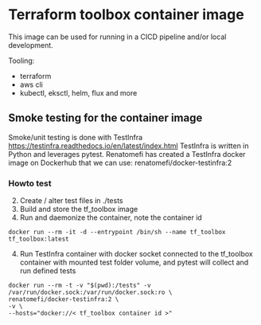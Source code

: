 # Terraform toolbox container image

This image can be used for running in a CICD pipeline and/or local development. 

Tooling:
- terraform
- aws cli
- kubectl, eksctl, helm, flux and more

## Smoke testing for the container image

Smoke/unit testing is done with TestInfra https://testinfra.readthedocs.io/en/latest/index.html
TestInfra is written in Python and leverages pytest. 
Renatomefi has created a TestInfra docker image on Dockerhub that we can use: renatomefi/docker-testinfra:2

### Howto test

2) Create / alter test files in ./tests
1) Build and store the tf_toolbox image 
3) Run and daemonize the container, note the container id
```
docker run --rm -it -d --entrypoint /bin/sh --name tf_toolbox tf_toolbox:latest
```
4) Run TestInfra container with docker socket connected to the tf_toolbox container with mounted test folder volume, and pytest will collect and run defined tests
```
docker run --rm -t -v "$(pwd):/tests" -v /var/run/docker.sock:/var/run/docker.sock:ro \ 
renatomefi/docker-testinfra:2 \
-v \
--hosts="docker://< tf_toolbox container id >"
```
